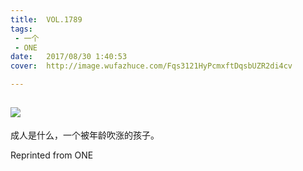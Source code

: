 ```yaml
---
title:	VOL.1789
tags:
 - 一个
 - ONE
date:	2017/08/30 1:40:53
cover:	http://image.wufazhuce.com/Fqs3121HyPcmxftDqsbUZR2di4cv

---
```

![](http://image.wufazhuce.com/Fqs3121HyPcmxftDqsbUZR2di4cv)
---

成人是什么，一个被年龄吹涨的孩子。
 
Reprinted from ONE
